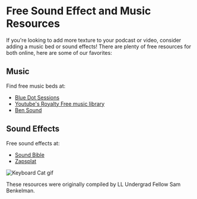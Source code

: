 # Free Sound Effect and Music Resources

If you're looking to add more texture to your podcast or video, consider adding a music bed or sound effects! There are plenty of free resources for both online, here are some of our favorites:

## Music
Find free music beds at:
* [Blue Dot Sessions](https://www.sessions.blue/)
* [Youtube's Royalty Free music library](youtube.com/audiolibrary/music)
* [Ben Sound](https://www.bensound.com/)

## Sound Effects
Free sound effects at:
* [Sound Bible](http://soundbible.com/)
* [Zapsplat](https://www.zapsplat.com/sound-effect-categories/)


![Keyboard Cat gif](https://media.giphy.com/media/vFtWp05vBYnMQ/giphy.gif)

These resources were originally compiled by LL Undergrad Fellow Sam Benkelman.
